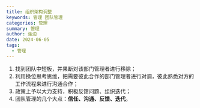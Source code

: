 ```yaml
---
title: 组织架构调整
keywords: 管理 团队管理
categories: 管理
summary: 管理
author: 连边
date: 2024-06-05
tags:
  - 管理
---
```




1. 找到团队中短板，并果断对该部门管理者进行移除；
2. 利用换位思考思维，把需要彼此合作的部门管理者进行对调，彼此熟悉对方的工作流程来进行沟通合作；
3. 政策上予以大力支持，积极反馈问题、组织迭代；
4. 团队管理的几个大点：**信任、沟通、反馈、迭代**。